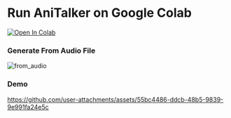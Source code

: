 # Run AniTalker on Google Colab
[![Open In Colab](https://colab.research.google.com/assets/colab-badge.svg)](https://colab.research.google.com/github/NeuralFalconYT/AniTalker-Colab/blob/main/AniTalker.ipynb) <br>

### Generate From Audio File<br>
![from_audio](https://github.com/user-attachments/assets/551ac38b-696c-42dd-b95b-c908592f45f5)

### Demo<br>
https://github.com/user-attachments/assets/55bc4486-ddcb-48b5-9839-9e991fa24e5c

